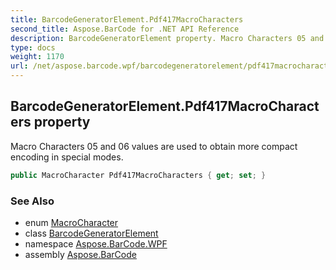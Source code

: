 ```yaml
---
title: BarcodeGeneratorElement.Pdf417MacroCharacters
second_title: Aspose.BarCode for .NET API Reference
description: BarcodeGeneratorElement property. Macro Characters 05 and 06 values are used to obtain more compact encoding in special modes
type: docs
weight: 1170
url: /net/aspose.barcode.wpf/barcodegeneratorelement/pdf417macrocharacters/
---
```

## BarcodeGeneratorElement.Pdf417MacroCharacters property

Macro Characters 05 and 06 values are used to obtain more compact encoding in special modes.

```csharp
public MacroCharacter Pdf417MacroCharacters { get; set; }
```

### See Also

* enum [MacroCharacter](../../../aspose.barcode.generation/macrocharacter/)
* class [BarcodeGeneratorElement](../)
* namespace [Aspose.BarCode.WPF](../../../aspose.barcode.wpf/)
* assembly [Aspose.BarCode](../../../)


